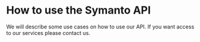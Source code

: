 # How to use the Symanto API

We will describe some use cases on how to use our API.
If you want access to our services please contact us.

